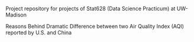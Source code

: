 Project repository for projects of Stat628 (Data Science Practicum) at UW-Madison

Reasons Behind Dramatic Difference between two Air Quality Index (AQI) reported by U.S. and China
